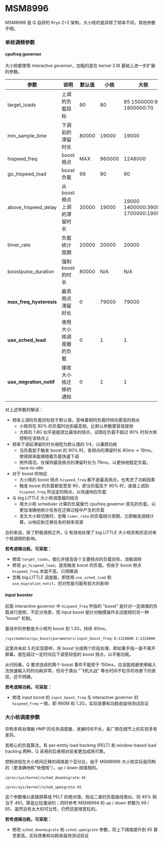 MSM8996
========

MSM8996 是 Q 自研的 Kryo 2+2 架构，大小核的差异除了频率不同，其他参数不明。

### 单核调频参数

#### cpufreq governor

大小核都使用 interactive governor，加粗的是在 kernel 3.18 基础上进一步扩展的参数。

| 参数 | 说明 | 默认值 | 小核 | 大核 |
| ---- | ---- | ------ | ---- | ---- |
| target_loads | 上调的负载目标 | 90 | 80 | 85 1500000:90 1800000:70 |
| min_sample_time | 下调前的滞留时长 | 80000 | 19000 | 19000 |
| hispeed_freq | boost 频点 | MAX | 960000 | 1248000 |
| go_hispeed_load | boost 负载 | 99 | 90 | 90 |
| above_hispeed_delay | 从 boost 频点上调的滞留时长 | 20000 | 19000 | 19000 1400000:39000 1700000:19000 |
| timer_rate | 负载统计周期 | 20000 | 20000 | 20000 |
| boostpulse_duration | 强制 boost 的时长 | 80000 | N/A | N/A |
| **max_freq_hysteresis** | 最高频点滞留时长 | 0 | 79000 | 79000 |
| **use_sched_load** | 使用大小核调度器的负载 | 0 | 1 | 1 |
| **use_migration_notif** | 接收大小核迁移的通知 | 0 | 1 | 1 |

对上述参数的解读：
- 频率上调的负载目标低于默认值，意味着相同负载时倾向更高的频点
  - 小核将在 80% 的负载时达到最高频，比默认参数更容易提频
  - 大核的 1.8G 似乎是能效比最佳的频点，试图在负载不超过 90% 时将大核控制在该频点上
- 频率下调前滞留的时长缩短为默认值的 1/4，以兼顾功耗
  - 当负载低于触发 boost 的 90% 时，各频点的滞留时长 80ms -> 19ms，使得频率能够随着负载快速下调
  - 例外情况，仅保持最高频点的滞留时长为 79ms，以更快地稳定负载，race-to-idle
- 对于 boost 的响应
  - 大小核的 boost 频点 `hispeed_freq` 都不是最高频点，也考虑了功耗因素
  - 触发 boost 的负载都放宽至 90，即当负载高于 90% 时，直接上调到 `hispeed_freq` 所设定的频点，以快速响应负载
- 与 big.LITTLE 大小核调度器的结合
  - 用大小核 scheduler 计算的负载替代 cpufreq governor 原先的负载，以更加准确地统计任务在迁移过程中产生的负载
  - 发生大小核切换时，忽略 `timer_rate` 的负载统计周期，立即触发调频计算，以响应新迁移任务的频率资源

总的来说，除了积极调频之外，Q 有效地处理了 big.LITTLE 大小核异构形态对单个核调频的影响。

**若考虑降功耗，可采取：**
- 修改 `target_loads`，细化并提高各个主要频点的负载目标，消极调频
- 修改 `go_hispeed_load`，提高触发 boost 的负载，但由于 boost 频点 `hispeed_freq` 本就不高，只用微调
- 忽略 big.LITTLE 调度器，即禁用 `use_sched_load` 和 `use_migration_notif`，但对性能可能有较大的影响

#### input booster

前面 interactive governor 中 `hispeed_freq` 所指的 "boost" 是针对一定阈值的负载进行提频，不区分场景，而 input boost 是针对触摸操作主动提频的另一种 "boost" 机制。

基线中的参数是大小核均 boost 到 1.3G，持续 40ms。

`/sys/module/cpu_boost/parameters/input_boost_freq`: `0:1324800 2:1324800`

这里并未如 S 的实现那样，将 boost 分成两个阶段处理，即如果手指一直不离开屏幕，就在超过一定时间后下调至较低的 boost 频点，以平衡功耗。

从代码看，Q 要求连续的两个 boost 事件不能短于 150ms，应该能规避使用输入法快速输入时的功耗异常，但对于类似 "飞机大战" 等长时间不松手的场景下的表现，还不明确。

**若考虑降功耗，可采取：**
- 修改 input boost 的 `input_boost_freq` 与 interactive governor 的 `hispeed_freq` 一致，即 960M 和 1.2G，实际效果和功耗收益待测试验证

### 大小核调度参数

异构多核处理器 HMP 的任务调度器，发展时间不长，各厂商在细节上的实现多有差异。

其核心的负载算法，有 per-entity load tracking (PELT) 和 window-based load tracking 两种，Q 采用的后者相对前者更加成熟可靠。

控制进程在大小核间迁移的阈值是个百分比，由于 MSM8996 大小核实际是同构的（更准确地称“快慢核”），up / down 阈值相同。

`/proc/sys/kernel/sched_downmigrate`: `45`

`/proc/sys/kernel/sched_upmigrate`: `45`

这个参数难以直接换算成 PELT 的绝对值，假设二者的负载曲线类似，则 45% 相当于 461，算是比较激进的；同时参考 MSM8994 的 up / down 参数为 99 / 85，虽然没有太大的可比性，仍然还是很宽松的。

**若考虑降功耗，可采取：**
- 修改 `sched_downmigrate` 和 `sched_upmigrate` 参数，将上下阈值提升到 65 甚至更高，实际效果和功耗收益待测试验证
